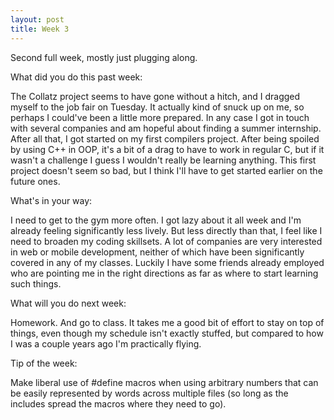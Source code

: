 ```yaml
---
layout: post
title: Week 3
---
```


Second full week, mostly just plugging along.


What did you do this past week:

The Collatz project seems to have gone without a hitch, and I dragged myself to the job fair on Tuesday. It actually kind of snuck up on me, so perhaps I could've been a little more prepared. In any case I got in touch with several companies and am hopeful about finding a summer internship. After all that, I got started on my first compilers project. After being spoiled by using C++ in OOP, it's a bit of a drag to have to work in regular C, but if it wasn't a challenge I guess I wouldn't really be learning anything. This first project doesn't seem so bad, but I think I'll have to get started earlier on the future ones.


What's in your way:

I need to get to the gym more often. I got lazy about it all week and I'm already feeling significantly less lively. But less directly than that, I feel like I need to broaden my coding skillsets. A lot of companies are very interested in web or mobile development, neither of which have been significantly covered in any of my classes. Luckily I have some friends already employed who are pointing me in the right directions as far as where to start learning such things.

What will you do next week:

Homework. And go to class. It takes me a good bit of effort to stay on top of things, even though my schedule isn't exactly stuffed, but compared to how I was a couple years ago I'm practically flying.

Tip of the week:

Make liberal use of #define macros when using arbitrary numbers that can be easily represented by words across multiple files (so long as the includes spread the macros where they need to go).